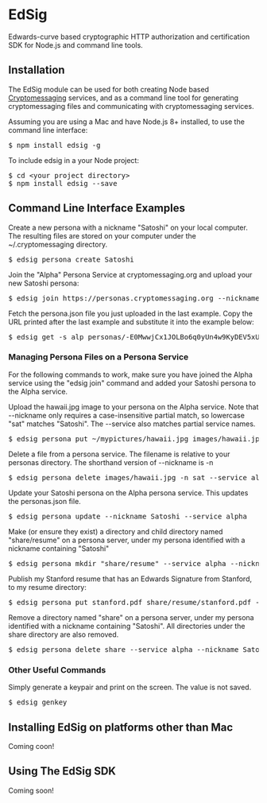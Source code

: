 # EdSig

Edwards-curve based cryptographic HTTP authorization and certification SDK for Node.js and command line tools.

## Installation

The EdSig module can be used for both creating Node based [Cryptomessaging](https://cryptomessaging.org) services, and as a command line tool for generating cryptomessaging files and communicating with cryptomessaging services.

Assuming you are using a Mac and have Node.js 8+ installed, to use the command line interface:
<pre>
$ npm install edsig -g
</pre>

To include edsig in a your Node project:
<pre>
$ cd &lt;your project directory&gt;
$ npm install edsig --save
</pre>


## Command Line Interface Examples

Create a new persona with a nickname "Satoshi" on your local computer.  The resulting files are stored on your computer under the ~/.cryptomessaging directory.
<pre>
$ edsig persona create Satoshi
</pre>

Join the "Alpha" Persona Service at cryptomessaging.org and upload your new Satoshi persona:
<pre>
$ edsig join https://personas.cryptomessaging.org --nickname Satoshi
</pre>

Fetch the persona.json file you just uploaded in the last example.  Copy the URL printed after the last example and substitute it into the example below:
<pre>
$ edsig get -s alp personas/-E0MwwjCx1JOLBo6q0yUn4w9KyDEV5xUdBUiPy-k8hI/persona.json persona.json > persona.json.edsig
</pre>


### Managing Persona Files on a Persona Service

For the following commands to work, make sure you have joined the Alpha service using the "edsig join" command and added your Satoshi persona to the Alpha service.

Upload the hawaii.jpg image to your persona on the Alpha service.  Note that --nickname only requires a case-insensitive partial match, so lowercase "sat" matches "Satoshi".  The --service also matches partial service names.
<pre>
$ edsig persona put ~/mypictures/hawaii.jpg images/hawaii.jpg --nickname sat --service alpha
</pre>

Delete a file from a persona service.  The filename is relative to your personas directory.  The shorthand version of --nickname is -n
<pre>
$ edsig persona delete images/hawaii.jpg -n sat --service alp
</pre>

Update your Satoshi persona on the Alpha persona service.  This updates the personas.json file.
<pre>
$ edsig persona update --nickname Satoshi --service alpha
</pre>

Make (or ensure they exist) a directory and child directory named "share/resume" on a persona server, under my persona identified with a nickname containing "Satoshi"
<pre>
$ edsig persona mkdir "share/resume" --service alpha --nickname Satoshi
</pre>

Publish my Stanford resume that has an Edwards Signature from Stanford, to my resume directory:
<pre>
$ edsig persona put stanford.pdf share/resume/stanford.pdf --content-sig stanford.pdf.sig -n sat -s alp
</pre>

Remove a directory named "share" on a persona server, under my persona identified with a nickname containing "Satoshi".  All directories under the share directory are also removed.
<pre>
$ edsig persona delete share --service alpha --nickname Satoshi
</pre>


### Other Useful Commands

Simply generate a keypair and print on the screen.  The value is not saved.
<pre>
$ edsig genkey
</pre>

## Installing EdSig on platforms other than Mac

Coming coon!

## Using The EdSig SDK

Coming soon!
